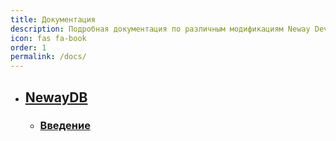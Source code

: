 ```yaml
---
title: Документация
description: Подробная документация по различным модификациям Neway Dev Team.
icon: fas fa-book
order: 1
permalink: /docs/
---
```


- ## [NewayDB](https://nwboog55.github.io/posts/newaydb/)
  - ###  [Введение](https://nwboog55.github.io/docs/intro)
